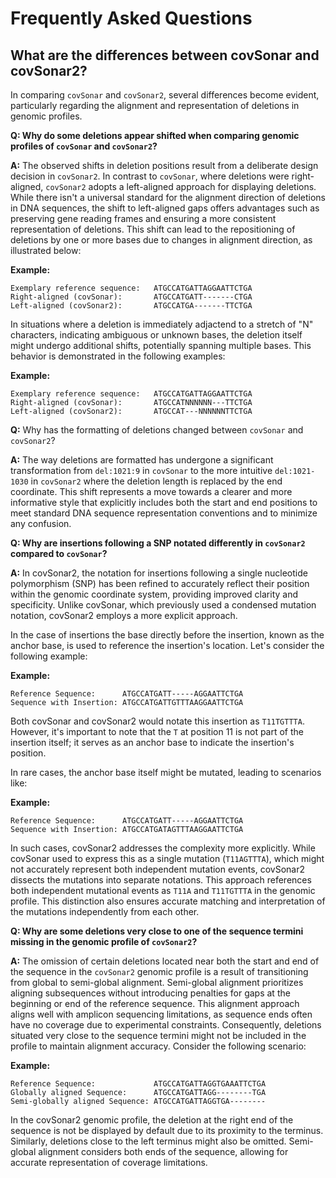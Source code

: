 # Frequently Asked Questions

## What are the differences between covSonar and covSonar2?

In comparing `covSonar` and `covSonar2`, several differences become evident, particularly regarding the alignment and representation of deletions in genomic profiles.

**Q: Why do some deletions appear shifted when comparing genomic profiles of `covSonar` and `covSonar2`?**

**A:** The observed shifts in deletion positions result from a deliberate design decision in `covSonar2`. In contrast to `covSonar`, where deletions were right-aligned, `covSonar2` adopts a left-aligned approach for displaying deletions. 
While there isn't a universal standard for the alignment direction of deletions in DNA sequences, the shift to left-aligned gaps offers advantages such as preserving gene reading frames and ensuring a more consistent representation of deletions. 
This shift can lead to the repositioning of deletions by one or more bases due to changes in alignment direction, as illustrated below:

**Example:**
```plaintext
Exemplary reference sequence:   ATGCCATGATTAGGAATTCTGA
Right-aligned (covSonar):       ATGCCATGATT-------CTGA
Left-aligned (covSonar2):       ATGCCATGA-------TTCTGA
```

In situations where a deletion is immediately adjactend to a stretch of "N" characters, indicating ambiguous or unknown bases, the deletion itself might undergo additional shifts, potentially spanning multiple bases. This behavior is demonstrated in the following examples:

**Example:**
```plaintext
Exemplary reference sequence:   ATGCCATGATTAGGAATTCTGA
Right-aligned (covSonar):       ATGCCATNNNNNN---TTCTGA
Left-aligned (covSonar2):       ATGCCAT---NNNNNNTTCTGA
```

**Q:** Why has the formatting of deletions changed between `covSonar` and `covSonar2`?

**A:** The way deletions are formatted has undergone a significant transformation from `del:1021:9` in `covSonar` to the more intuitive `del:1021-1030` in `covSonar2` where the deletion length is replaced by the end coordinate. 
This shift represents a move towards a clearer and more informative style that explicitly includes both the start and end positions to meet standard DNA sequence representation conventions and to minimize any confusion.

**Q: Why are insertions following a SNP notated differently in `covSonar2` compared to `covSonar`?**

**A:** In covSonar2, the notation for insertions following a single nucleotide polymorphism (SNP) has been refined to accurately reflect their position within the genomic coordinate system, providing improved clarity and specificity. Unlike covSonar, which previously used a condensed mutation notation, covSonar2 employs a more explicit approach.

In the case of insertions the base directly before the insertion, known as the anchor base, is used to reference the insertion's location. Let's consider the following example:

**Example:**
```plaintext
Reference Sequence:      ATGCCATGATT-----AGGAATTCTGA
Sequence with Insertion: ATGCCATGATTGTTTAAGGAATTCTGA
```

Both covSonar and covSonar2 would notate this insertion as `T11TGTTTA`. However, it's important to note that the `T` at position 11 is not part of the insertion itself; it serves as an anchor base to indicate the insertion's position.

In rare cases, the anchor base itself might be mutated, leading to scenarios like:

**Example:**
```plaintex
Reference Sequence:      ATGCCATGATT-----AGGAATTCTGA
Sequence with Insertion: ATGCCATGATAGTTTAAGGAATTCTGA
```

In such cases, covSonar2 addresses the complexity more explicitly. While covSonar used to express this as a single mutation (`T11AGTTTA`), which might not accurately represent both independent mutation events, covSonar2 dissects the mutations into separate notations. This approach references both independent mutational events as `T11A` and `T11TGTTTA` in the genomic profile. This distinction  also ensures accurate matching and interpretation of the mutations independently from each other.

**Q: Why are some deletions very close to one of the sequence termini missing in the genomic profile of `covSonar2`?**

**A:** The omission of certain deletions located near both the start and end of the sequence in the `covSonar2` genomic profile is a result of transitioning from global to semi-global alignment. Semi-global alignment prioritizes aligning subsequences without introducing penalties for gaps at the beginning or end of the reference sequence. This alignment approach aligns well with amplicon sequencing limitations, as sequence ends often have no coverage due to experimental constraints. Consequently, deletions situated very close to the sequence termini might not be included in the profile to maintain alignment accuracy. Consider the following scenario:

**Example:**

```plaintex
Reference Sequence:             ATGCCATGATTAGGTGAAATTCTGA
Globally aligned Sequence:      ATGCCATGATTAGG--------TGA
Semi-globally aligned Sequence: ATGCCATGATTAGGTGA--------
```

In the covSonar2 genomic profile, the deletion at the right end of the sequence is not be displayed by default due to its proximity to the terminus. Similarly, deletions close to the left terminus might also be omitted. Semi-global alignment considers both ends of the sequence, allowing for accurate representation of coverage limitations.

